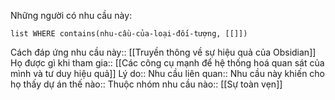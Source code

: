 Những người có nhu cầu này:
```dataview
list WHERE contains(nhu-cầu-của-loại-đối-tượng, [[]])
```



Cách đáp ứng nhu cầu này:: [[Truyền thông về sự hiệu quả của Obsidian]]
Họ được gì khi tham gia:: [[Các công cụ mạnh để hệ thống hoá quan sát của mình và tư duy hiệu quả]]
Lý do:: 
Nhu cầu liên quan:: 
Nhu cầu này khiến cho họ thấy dự án thế nào:: 
Thuộc nhóm nhu cầu nào:: [[Sự toàn vẹn]]
